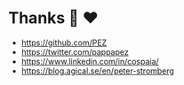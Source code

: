 <div class="slide title-slide">

# Thanks 🙏 ❤️

* https://github.com/PEZ
* https://twitter.com/pappapez
* https://www.linkedin.com/in/cospaia/
* https://blog.agical.se/en/peter-stromberg

</div>